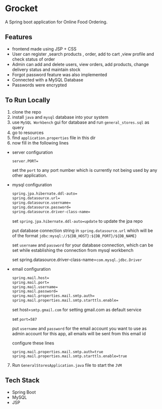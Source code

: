 # Grocket
A Spring boot application for Online Food Ordering.
## Features
- frontend made using JSP + CSS
- User can register ,search products , order, add to cart ,view profile and check status of order
- Admin can add and delete users, view orders, add products, change delivery status and maintain stock
- Forgot password feature was also implemented
- Connected with a MySQL Database
- Passwords were encrypted
## To Run Locally

1. clone the repo
2. install ```java``` and ```mysql``` database into your system
3. use ```MySQL Workbench``` gui for database and run ```general_stores.sql``` as query
4. go to resources
5. find ```application.properties``` file in this dir
6. now fill in the following lines
   
- server configuration
  ```bash
  server.PORT=
  ```
  set the ```port``` to any port number which is currently not being used by any other application.

- mysql configuration

  ```bash
  spring.jpa.hibernate.ddl-auto=
  spring.datasource.url=
  spring.datasource.username=
  spring.datasource.password=
  spring.datasource.driver-class-name=
  ```
  set ```spring.jpa.hibernate.ddl-auto=update``` to update the jpa repo <br/>
  
  put database connection string in ```spring.datasource.url``` which will be of the format ```jdbc:mysql://${DB_HOST}:${DB_PORT}/${DB_NAME}``` <br/>
  
  set ```username``` and ```password``` for your database connection, which can be set while establishing the connection from mysql workbench <br/>
  
  set spring.datasource.driver-class-name=```com.mysql.jdbc.Driver``` <br/>

- email configuration

  ```bash
  spring.mail.host=
  spring.mail.port=
  spring.mail.username=
  spring.mail.password=
  spring.mail.properties.mail.smtp.auth=
  spring.mail.properties.mail.smtp.starttls.enable=
  ```
  
  set host=```smtp.gmail.com``` for setting gmail.com as default service
  
  set ```port=587```
  
  put ```username``` and ```password``` for the email account you want to use as admin account for this app, all emails will be sent from this email id
  
  configure these lines
  ```
  spring.mail.properties.mail.smtp.auth=true
  spring.mail.properties.mail.smtp.starttls.enable=true
  ```
7. Run ```GeneralStoresApplication.java``` file to start the ```JVM```

## Tech Stack

- Spring Boot
- MySQL
- JSP
